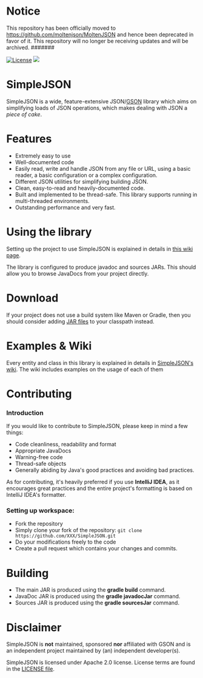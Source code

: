 # Notice
This repository has been officially moved to https://github.com/moltenjson/MoltenJSON and hence been deprecated in favor of it. This repository will no longer be receiving updates and will be archived.
#######

[![License](https://img.shields.io/badge/License-Apache%202.0-blue.svg)](https://opensource.org/licenses/Apache-2.0)
[![](https://jitpack.io/v/ReflxctionDev/SimpleJSON.svg)](https://jitpack.io/#ReflxctionDev/SimpleJSON)

# SimpleJSON
SimpleJSON is a wide, feature-extensive JSON/[GSON](https://github.com/google/gson) library which aims on simplifying loads of JSON operations, which makes dealing with JSON a *piece of cake*.

# Features
* Extremely easy to use
* Well-documented code
* Easily read, write and handle JSON from any file or URL, using a basic reader, a basic configuration or a complex configuration.
* Different JSON utilities for simplifying building JSON.
* Clean, easy-to-read and heavily-documented code.
* Built and implemented to be thread-safe. This library supports running in multi-threaded environments.
* Outstanding performance and very fast.

# Using the library
Setting up the project to use SimpleJSON is explained in details in [this wiki page](https://github.com/ReflxctionDev/SimpleJSON/wiki/Setting-up).

The library is configured to produce javadoc and sources JARs. This should allow you to browse JavaDocs from your project directly.

# Download
If your project does not use a build system like Maven or Gradle, then you should consider adding [JAR files](https://github.com/ReflxctionDev/SimpleJSON/releases/) to your classpath instead.

# Examples & Wiki
Every entity and class in this library is explained in details in [SimpleJSON's wiki](https://github.com/ReflxctionDev/SimpleJSON/wiki). The wiki includes examples on the usage of each of them

# Contributing

### Introduction
If you would like to contribute to SimpleJSON, please keep in mind a few things:

* Code cleanliness, readability and format
* Appropriate JavaDocs
* Warning-free code
* Thread-safe objects
* Generally abiding by Java's good practices and avoiding bad practices.

As for contributing, it's heavily preferred if you use **IntelliJ IDEA**, as it encourages great practices and the entire project's formatting is based on IntelliJ IDEA's formatter.

### Setting up workspace:
* Fork the repository
* Simply clone your fork of the repository:
`git clone https://github.com/XXX/SimpleJSON.git`
* Do your modifications freely to the code
* Create a pull request which contains your changes and commits.

# Building
* The main JAR is produced using the **gradle build** command.
* JavaDoc JAR is produced using the **gradle javadocJar** command.
* Sources JAR is produced using the **gradle sourcesJar** command.

# Disclaimer
SimpleJSON is **not** maintained, sponsored **nor** affiliated with GSON and is an independent project maintained by (an) independent developer(s).

SimpleJSON is licensed under Apache 2.0 license. License terms are found in the [LICENSE file](https://github.com/ReflxctionDev/SimpleJSON/blob/master/LICENSE).
